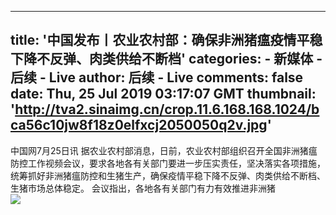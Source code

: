 
---
title: '中国发布丨农业农村部：确保非洲猪瘟疫情平稳下降不反弹、肉类供给不断档'
categories: 
    - 新媒体
    - 后续 - Live
author: 后续 - Live
comments: false
date: Thu, 25 Jul 2019 03:17:07 GMT
thumbnail: 'http://tva2.sinaimg.cn/crop.11.6.168.168.1024/bca56c10jw8f18z0elfxcj2050050q2v.jpg'
---

<div>   
中国网7月25日讯 据农业农村部消息，日前，农业农村部组织召开全国非洲猪瘟防控工作视频会议，要求各地各有关部门要进一步压实责任，坚决落实各项措施，统筹抓好非洲猪瘟防控和生猪生产，确保疫情平稳下降不反弹、肉类供给不断档、生猪市场总体稳定。
会议指出，各地各有关部门有力有效推进非洲猪<br><img src="http://tva2.sinaimg.cn/crop.11.6.168.168.1024/bca56c10jw8f18z0elfxcj2050050q2v.jpg" referrerpolicy="no-referrer">  
</div>
            